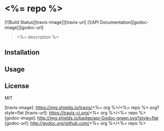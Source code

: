 # <%= repo %>

[![Build Status][travis-image]][travis-url]
[![API Documentation][godoc-image]][godoc-url]

> <%= description %>

## Installation

## Usage

## License

MIT

[travis-image]: https://img.shields.io/travis/<%= org %>/<%= repo %>.svg?style=flat
[travis-url]: https://travis-ci.org/<%= org %>/<%= repo %>
[godoc-image]: http://img.shields.io/badge/api-Godoc-green.svg?style=flat
[godoc-url]: http://godoc.org/github.com/<%= org %>/<%= repo %>
